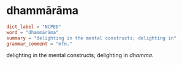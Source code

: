 # dhammārāma

``` toml
dict_label = "NCPED"
word = "dhammārāma"
summary = "delighting in the mental constructs; delighting in"
grammar_comment = "mfn."
```

delighting in the mental constructs; delighting in *dhamma*.

